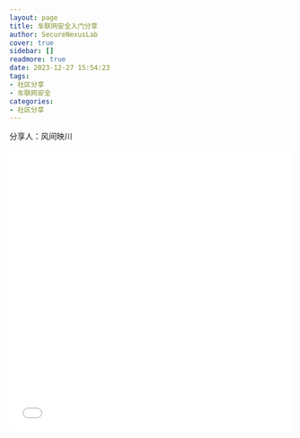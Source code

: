 ```yaml
---
layout: page
title: 车联网安全入门分享
author: SecureNexusLab
cover: true
sidebar: []
readmore: true
date: 2023-12-27 15:54:23
tags: 
- 社区分享
- 车联网安全
categories:
- 社区分享
---
```


分享人：风间映川

<iframe src="//player.bilibili.com/player.html?aid=367863758&bvid=BV1m94y1F77i&cid=1382780770&p=1&autoplay=0" allowfullscreen="allowfullscreen" width="100%" height="500" scrolling="no" frameborder="0" sandbox="allow-top-navigation allow-same-origin allow-forms allow-scripts"></iframe>